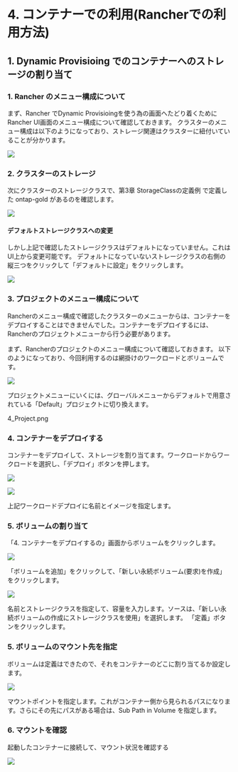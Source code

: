 # 4. コンテナーでの利用(Rancherでの利用方法)

## 1. Dynamic Provisioing でのコンテナーへのストレージの割り当て
### 1. Rancher のメニュー構成について

まず、Rancher でDynamic Provisioingを使う為の画面へたどり着くために Rancher UI画面のメニュー構成について確認しておきます。
クラスターのメニュー構成は以下のようになっており、ストレージ関連はクラスターに紐付いていることが分かります。

![](https://raw.githubusercontent.com/ynott/RancherTrident/master/images/4_RancherUI-menu.png)

### 2. クラスターのストレージ

次にクラスターのストレージクラスで、第3章 StorageClassの定義例 で定義した ontap-gold があるのを確認します。

![](https://raw.githubusercontent.com/ynott/RancherTrident/master/images/4_Cluster-StorageClass.png)

#### デフォルトストレージクラスへの変更

しかし上記で確認したストレージクラスはデフォルトになっていません。これはUI上から変更可能です。
デフォルトになっていないストレージクラスの右側の縦三つをクリックして「デフォルトに設定」をクリックします。

![](https://raw.githubusercontent.com/ynott/RancherTrident/master/images/4_Cluster-StorageClass-Default.png)

### 3. プロジェクトのメニュー構成について

Rancherのメニュー構成で確認したクラスターのメニューからは、コンテナーをデプロイすることはできませんでした。コンテナーをデプロイするには、Rancherのプロジェクトメニューから行う必要があります。

まず、Rancherのプロジェクトのメニュー構成について確認しておきます。
以下のようになっており、今回利用するのは網掛けのワークロードとボリュームです。

![](https://raw.githubusercontent.com/ynott/RancherTrident/master/images/4_RancherUI-Project-menu.png)

プロジェクトメニューにいくには、グローバルメニューからデフォルトで用意されている「Default」プロジェクトに切り換えます。

4_Project.png

### 4. コンテナーをデプロイする

コンテナーをデプロイして、ストレージを割り当てます。ワークロードからワークロードを選択し、「デプロイ」ボタンを押します。

![](https://raw.githubusercontent.com/ynott/RancherTrident/master/images/4_Workload-Workload-deploy.png)

![](https://raw.githubusercontent.com/ynott/RancherTrident/master/images/4_Workload-Deploy.png)

上記ワークロードデプロイに名前とイメージを指定します。

### 5. ボリュームの割り当て

「4. コンテナーをデプロイするの」画面からボリュームをクリックします。

![](https://raw.githubusercontent.com/ynott/RancherTrident/master/images/4_dynamic-pv-create-03.png)

「ボリュームを追加」をクリックして、「新しい永続ボリューム(要求)を作成」をクリックします。

![](https://raw.githubusercontent.com/ynott/RancherTrident/master/images/4_dynamic-pv-create-04.png)

名前とストレージクラスを指定して、容量を入力します。ソースは、「新しい永続ボリュームの作成にストレージクラスを使用」を選択します。
「定義」ボタンをクリックします。

### 5. ボリュームのマウント先を指定

ボリュームは定義はできたので、それをコンテナーのどこに割り当てるか設定します。

![](https://raw.githubusercontent.com/ynott/RancherTrident/master/images/4_dynamic-pv-create-04.png)

マウントポイントを指定します。これがコンテナー側から見られるパスになります。さらにその先にパスがある場合は、Sub Path in Volume を指定します。

### 6. マウントを確認

起動したコンテナーに接続して、マウント状況を確認する

![](https://raw.githubusercontent.com/ynott/RancherTrident/master/images/4_Execute-shell.png)
